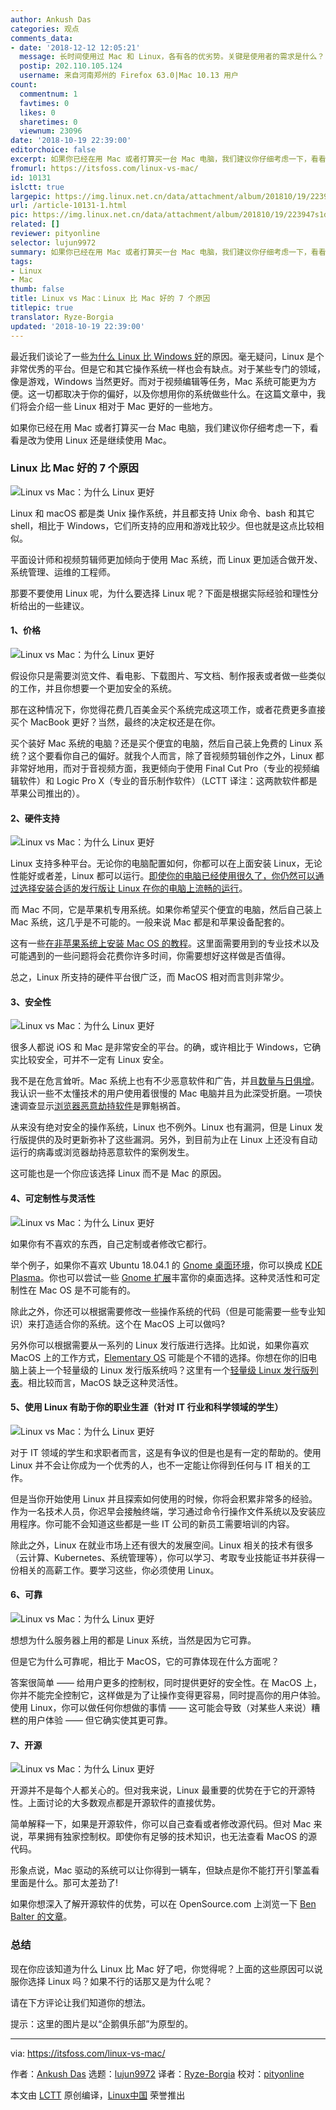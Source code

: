 ```yaml
---
author: Ankush Das
categories: 观点
comments_data:
- date: '2018-12-12 12:05:21'
  message: 长时间使用过 Mac 和 Linux，各有各的优劣势。关键是使用者的需求是什么？
  postip: 202.110.105.124
  username: 来自河南郑州的 Firefox 63.0|Mac 10.13 用户
count:
  commentnum: 1
  favtimes: 0
  likes: 0
  sharetimes: 0
  viewnum: 23096
date: '2018-10-19 22:39:00'
editorchoice: false
excerpt: 如果你已经在用 Mac 或者打算买一台 Mac 电脑，我们建议你仔细考虑一下，看看是改为使用 Linux 还是继续使用 Mac。
fromurl: https://itsfoss.com/linux-vs-mac/
id: 10131
islctt: true
largepic: https://img.linux.net.cn/data/attachment/album/201810/19/223947s1dfxs9ff603e3q3.png
url: /article-10131-1.html
pic: https://img.linux.net.cn/data/attachment/album/201810/19/223947s1dfxs9ff603e3q3.png.thumb.jpg
related: []
reviewer: pityonline
selector: lujun9972
summary: 如果你已经在用 Mac 或者打算买一台 Mac 电脑，我们建议你仔细考虑一下，看看是改为使用 Linux 还是继续使用 Mac。
tags:
- Linux
- Mac
thumb: false
title: Linux vs Mac：Linux 比 Mac 好的 7 个原因
titlepic: true
translator: Ryze-Borgia
updated: '2018-10-19 22:39:00'
---
```


最近我们谈论了一些[为什么 Linux 比 Windows 好](https://itsfoss.com/linux-better-than-windows/)的原因。毫无疑问，Linux 是个非常优秀的平台。但是它和其它操作系统一样也会有缺点。对于某些专门的领域，像是游戏，Windows 当然更好。而对于视频编辑等任务，Mac 系统可能更为方便。这一切都取决于你的偏好，以及你想用你的系统做些什么。在这篇文章中，我们将会介绍一些 Linux 相对于 Mac 更好的一些地方。


如果你已经在用 Mac 或者打算买一台 Mac 电脑，我们建议你仔细考虑一下，看看是改为使用 Linux 还是继续使用 Mac。


### Linux 比 Mac 好的 7 个原因


![Linux vs Mac：为什么 Linux 更好](/data/attachment/album/201810/19/223947s1dfxs9ff603e3q3.png)


Linux 和 macOS 都是类 Unix 操作系统，并且都支持 Unix 命令、bash 和其它 shell，相比于 Windows，它们所支持的应用和游戏比较少。但也就是这点比较相似。


平面设计师和视频剪辑师更加倾向于使用 Mac 系统，而 Linux 更加适合做开发、系统管理、运维的工程师。


那要不要使用 Linux 呢，为什么要选择 Linux 呢？下面是根据实际经验和理性分析给出的一些建议。


#### 1、价格


![Linux vs Mac：为什么 Linux 更好](/data/attachment/album/201810/19/223947oqustt3npkepqfsf.jpg)


假设你只是需要浏览文件、看电影、下载图片、写文档、制作报表或者做一些类似的工作，并且你想要一个更加安全的系统。


那在这种情况下，你觉得花费几百美金买个系统完成这项工作，或者花费更多直接买个 MacBook 更好？当然，最终的决定权还是在你。


买个装好 Mac 系统的电脑？还是买个便宜的电脑，然后自己装上免费的 Linux 系统？这个要看你自己的偏好。就我个人而言，除了音视频剪辑创作之外，Linux 都非常好地用，而对于音视频方面，我更倾向于使用 Final Cut Pro（专业的视频编辑软件）和 Logic Pro X（专业的音乐制作软件）（LCTT 译注：这两款软件都是苹果公司推出的）。


#### 2、硬件支持


![Linux vs Mac：为什么 Linux 更好](/data/attachment/album/201810/19/223948k4onm7vvo050oon5.jpg)


Linux 支持多种平台。无论你的电脑配置如何，你都可以在上面安装 Linux，无论性能好或者差，Linux 都可以运行。[即使你的电脑已经使用很久了，你仍然可以通过选择安装合适的发行版让 Linux 在你的电脑上流畅的运行](https://itsfoss.com/lightweight-linux-beginners/)。


而 Mac 不同，它是苹果机专用系统。如果你希望买个便宜的电脑，然后自己装上 Mac 系统，这几乎是不可能的。一般来说 Mac 都是和苹果设备配套的。


这有一些[在非苹果系统上安装 Mac OS 的教程](https://hackintosh.com/)。这里面需要用到的专业技术以及可能遇到的一些问题将会花费你许多时间，你需要想好这样做是否值得。


总之，Linux 所支持的硬件平台很广泛，而 MacOS 相对而言则非常少。


#### 3、安全性


![Linux vs Mac：为什么 Linux 更好](/data/attachment/album/201810/19/223949t6fkf620x06xm903.jpg)


很多人都说 iOS 和 Mac 是非常安全的平台。的确，或许相比于 Windows，它确实比较安全，可并不一定有 Linux 安全。


我不是在危言耸听。Mac 系统上也有不少恶意软件和广告，并且[数量与日俱增](https://www.computerworld.com/article/3262225/apple-mac/warning-as-mac-malware-exploits-climb-270.html)。我认识一些不太懂技术的用户使用着很慢的 Mac 电脑并且为此深受折磨。一项快速调查显示[浏览器恶意劫持软件](https://www.imore.com/how-to-remove-browser-hijack)是罪魁祸首。


从来没有绝对安全的操作系统，Linux 也不例外。Linux 也有漏洞，但是 Linux 发行版提供的及时更新弥补了这些漏洞。另外，到目前为止在 Linux 上还没有自动运行的病毒或浏览器劫持恶意软件的案例发生。


这可能也是一个你应该选择 Linux 而不是 Mac 的原因。


#### 4、可定制性与灵活性


![Linux vs Mac：为什么 Linux 更好](/data/attachment/album/201810/19/223950hqtjiaj5ccj5ze1h.jpg)


如果你有不喜欢的东西，自己定制或者修改它都行。


举个例子，如果你不喜欢 Ubuntu 18.04.1 的 [Gnome 桌面环境](https://www.gnome.org/)，你可以换成 [KDE Plasma](https://www.kde.org/plasma-desktop)。你也可以尝试一些 [Gnome 扩展](https://itsfoss.com/best-gnome-extensions/)丰富你的桌面选择。这种灵活性和可定制性在 Mac OS 是不可能有的。


除此之外，你还可以根据需要修改一些操作系统的代码（但是可能需要一些专业知识）来打造适合你的系统。这个在 MacOS 上可以做吗?


另外你可以根据需要从一系列的 Linux 发行版进行选择。比如说，如果你喜欢 MacOS 上的工作方式，[Elementary OS](https://elementary.io/) 可能是个不错的选择。你想在你的旧电脑上装上一个轻量级的 Linux 发行版系统吗？这里有一个[轻量级 Linux 发行版列表](https://itsfoss.com/lightweight-linux-beginners/)。相比较而言，MacOS 缺乏这种灵活性。


#### 5、使用 Linux 有助于你的职业生涯（针对 IT 行业和科学领域的学生）


![Linux vs Mac：为什么 Linux 更好](/data/attachment/album/201810/19/223951updqfqdi345061r4.jpg)


对于 IT 领域的学生和求职者而言，这是有争议的但是也是有一定的帮助的。使用 Linux 并不会让你成为一个优秀的人，也不一定能让你得到任何与 IT 相关的工作。


但是当你开始使用 Linux 并且探索如何使用的时候，你将会积累非常多的经验。作为一名技术人员，你迟早会接触终端，学习通过命令行操作文件系统以及安装应用程序。你可能不会知道这些都是一些 IT 公司的新员工需要培训的内容。


除此之外，Linux 在就业市场上还有很大的发展空间。Linux 相关的技术有很多（云计算、Kubernetes、系统管理等），你可以学习、考取专业技能证书并获得一份相关的高薪工作。要学习这些，你必须使用 Linux。


#### 6、可靠


![Linux vs Mac：为什么 Linux 更好](/data/attachment/album/201810/19/223952e3crt3cj3zqb4txt.jpg)


想想为什么服务器上用的都是 Linux 系统，当然是因为它可靠。


但是它为什么可靠呢，相比于 MacOS，它的可靠体现在什么方面呢？


答案很简单 —— 给用户更多的控制权，同时提供更好的安全性。在 MacOS 上，你并不能完全控制它，这样做是为了让操作变得更容易，同时提高你的用户体验。使用 Linux，你可以做任何你想做的事情 —— 这可能会导致（对某些人来说）糟糕的用户体验 —— 但它确实使其更可靠。


#### 7、开源


![Linux vs Mac：为什么 Linux 更好](/data/attachment/album/201810/19/223953fhhyy9vhyhvry6i0.jpg)


开源并不是每个人都关心的。但对我来说，Linux 最重要的优势在于它的开源特性。上面讨论的大多数观点都是开源软件的直接优势。


简单解释一下，如果是开源软件，你可以自己查看或者修改源代码。但对 Mac 来说，苹果拥有独家控制权。即使你有足够的技术知识，也无法查看 MacOS 的源代码。


形象点说，Mac 驱动的系统可以让你得到一辆车，但缺点是你不能打开引擎盖看里面是什么。那可太差劲了!


如果你想深入了解开源软件的优势，可以在 OpenSource.com 上浏览一下 [Ben Balter 的文章](https://opensource.com/life/15/12/why-open-source)。


### 总结


现在你应该知道为什么 Linux 比 Mac 好了吧，你觉得呢？上面的这些原因可以说服你选择 Linux 吗？如果不行的话那又是为什么呢？


请在下方评论让我们知道你的想法。


提示：这里的图片是以“企鹅俱乐部”为原型的。




---


via: <https://itsfoss.com/linux-vs-mac/>


作者：[Ankush Das](https://itsfoss.com/author/ankush/) 选题：[lujun9972](https://github.com/lujun9972) 译者：[Ryze-Borgia](https://github.com/Ryze-Borgia) 校对：[pityonline](https://github.com/pityonline)


本文由 [LCTT](https://github.com/LCTT/TranslateProject) 原创编译，[Linux中国](https://linux.cn/) 荣誉推出